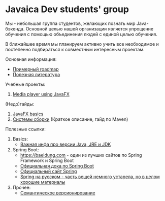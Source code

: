 # Javaica Dev students' group

Мы - небольшая группа студентов, желающих познать мир Java-бэкенда.
Основной целью нашей организации является упрощение обучения
с помощью объединения людей с единой целью обучения.

В ближайшее время мы планируем активно учить все необходимое и
постепенно подбираться к совместным интересным проектам.

Основная информация:
* [Примерный roadmap](roadmap.md)
* [Полезная литература](literature.md)

Учебные проекты:
1. [Media player using JavaFX](projects/mp3playerjfx.md)

(Недо)гайды:
1. [JavaFX basics](guides/javafx.md)
2. [Системы сборки](guides/build-tools.md) (Краткое описание, гайд по Maven)

Полезные ссылки:
1. Basics:
   * [Важная инфа про версии Java, JRE и JDK](https://m.habr.com/ru/post/488144/)
2. Spring Boot:
   * https://baeldung.com - один из лучших сайтов по Spring Framework и Spring Boot
   * [Официальная дока по Spring Boot](https://docs.spring.io/spring-boot/docs/current/reference/htmlsingle/)
   * [Официальный сайт Spring](https://spring.io)
   * [Spring на русском - часть вещей немного устарела, но в целом хорошие материалы](https://spring-projects.ru)
3. Прочее:
   * [Семантическое версионирование](https://semver.org/lang/ru/)
